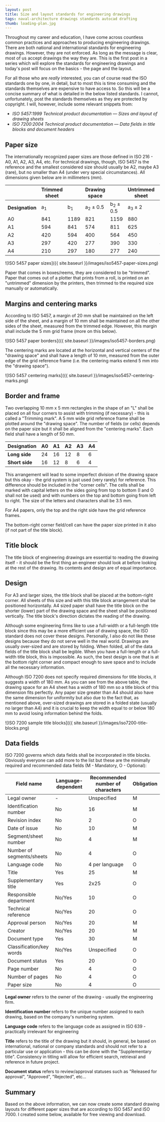 ```yaml
---
layout: post
title: Size and layout standards for engineering drawings
tags: naval-architecture drawings standards autocad drafting
thumb: loading-plan.jpg
---
```

Throughout my career and education, I have come across countless common practices and approaches to producing engineering drawings.  There are both national and international standards for engineering drawings.  However, they are not enforced.  As long as the message is clear, most of us accept drawings the way they are.  This is the first post in a series which will explore the standards for engineering drawings and today's post will focus on the basics - the page and the layout.

For all those who are *really* interested, you can of course read the ISO standards one by one, in detail, but to most this is time consuming and the standards themselves are expensive to have access to.  So this will be a concise summary of what is detailed in the below listed standards.  I cannot, unfortunately, post the standards themselves as they are protected by copyright.  I will, however, include some relevant snippets from:
- *ISO 5457:1999 Technical product documentation — Sizes and layout of drawing sheets*
- *ISO 7200:2004 Technical product documentation — Data fields in title blocks and document headers*

## Paper size
The internationally recognized paper sizes are those defined in ISO 216 - A0, A1, A2, A3, A4, etc.  For technical drawings, though, ISO 5457 is the reference and the smallest considered size should usually be A2, maybe A3 (rare), but no smaller than A4 (under very special circumstances).  All dimensions given below are in millimeters (mm).

|                 | **Trimmed sheet**            || **Drawing space**                        || **Untrimmed sheet**                  || 
|-----------------|---------------|---------------|---------------------|---------------------|-------------------|-------------------| 
| **Designation** | a<sub>1</sub> | b<sub>1</sub> | a<sub>2</sub> ± 0.5 | b<sub>2</sub> ± 0.5 | a<sub>3</sub> ± 2 | b<sub>3</sub> ± 2 | 
| A0              | 841           | 1189          | 821                 | 1159                | 880               | 1230              | 
| A1              | 594           | 841           | 574                 | 811                 | 625               | 880               | 
| A2              | 420           | 594           | 400                 | 564                 | 450               | 625               | 
| A3              | 297           | 420           | 277                 | 390                 | 330               | 450               | 
| A4              | 210           | 297           | 180                 | 277                 | 240               | 330               | 

![ISO 5457 paper sizes]({{ site.baseurl }}/images/iso5457-paper-sizes.png)

Paper that comes in boxes/reems, they are considered to be "trimmed".  Paper that comes out of a plotter that prints from a roll, is printed on an "untrimmed" dimension by the printers, then trimmed to the required size manually or automatically.

## Margins and centering marks
According to ISO 5457, a margin of 20 mm shall be maintained on the left side of the sheet, and a margin of 10 mm shall be maintained on all the other sides of the sheet, measured from the trimmed edge.  However, this margin shall include the 5 mm grid frame (more on this below).

![ISO 5457 paper borders]({{ site.baseurl }}/images/iso5457-borders.png)

The centering marks are located at the horizontal and vertical centers of the "drawing space" and shall have a length of 10 mm, measured from the outer edge of the grid reference frame (i.e. the centering marks extend 5 mm into the "drawing space").

![ISO 5457 centering marks]({{ site.baseurl }}/images/iso5457-centering-marks.png)

## Border and frame
Two overlapping 10 mm x 5 mm rectangles in the shape of an "L" shall be placed on all four corners to assist with trimming (if necessary) - this is called a "Trimming mark".  A 5 mm wide grid reference frame shall be plotted around the "drawing space".  The number of fields (or cells) depends on the paper size but it shall be aligned from the "centering marks".  Each field shall have a length of 50 mm.

| **Designation** | **A0** | **A1** | **A2** | **A3** | **A4** |
|-----------------|--------|--------|--------|--------|--------| 
| **Long side**   | 24     | 16     | 12     | 8      | 6      | 
| **Short side**  | 16     | 12     | 8      | 6      | 4      | 

This arrangement will lead to some imperfect division of the drawing space but this okay - the grid system is just used (very rarely) for reference.  This difference should be included in the "corner cells".  The cells shall be marked with capital letters on the sides going from top to bottom (I and O shall not be used) and with numbers on the top and bottom going from left to right.  The size of the letters and characters shall be 3.5 mm.

For A4 papers, only the top and the right side have the grid reference frames.

The bottom-right corner field/cell can have the paper size printed in it also (if not part of the title block).

## Title block
The title block of engineering drawings are essential to reading the drawing itself - it should be the first thing an engineer should look at before looking at the rest of the drawing.  Its contents and design are of equal importance.

## Design
For A3 and larger sizes, the title block shall be placed at the bottom-right corner.  All sheets of this size and with this title block arrangement shall be positioned horizontally.  A4 sized paper shall have the title block on the shorter (lower) part of the drawing space and the sheet shall be positioned vertically.  The title block's direction dictates the reading of the drawing.

Although some engineering firms like to use a full-width or a full-length title block since this may be a more efficient use of drawing space, the ISO standard does not cover these designs.  Personally, I also do not like these designs because they do not serve well in the real world.  Drawings are usually over-sized and are stored by folding.  When folded, all of the data fields of the title block shall be legible.  When you have a full-length or a full-width title block, this is impossible.  As such, the best design is one that is at the bottom right corner and compact enough to save space and to include all the necessary information.

Although ISO 7200 does not specify required dimensions for title blocks, it suggests a width of 180 mm.  As you can see from the above table, the drawing space for an A4 sheet has a width of 180 mm so a title block of this dimension fits perfectly.  Any paper size greater than A4 should also have the same dimension for uniformity but also due to the fact that, as mentioned above, over-sized drawings are stored in a folded state (usually no larger than A4) and it is crucial to keep the width equal to or below 180 mm to avoid losing information behind the folds.

![ISO 7200 sample title blocks]({{ site.baseurl }}/images/iso7200-title-blocks.png)

## Data fields

ISO 7200 governs which data fields shall be incorporated in title blocks.  Obviously everyone can add more to the list but these are the minimally required and recommended data fields (M - Mandatory, O - Optional):

| **Field name**            | **Language-dependent** | **Recommended number of characters** | **Obligation** | 
|---------------------------|------------------------|--------------------------------------|----------------| 
| Legal owner               | -                      | Unspecified                          | M              | 
| Identification number     | No                     | 16                                   | M              | 
| Revision index            | No                     | 2                                    | O              | 
| Date of issue             | No                     | 10                                   | M              | 
| Segment/sheet number      | No                     | 4                                    | M              | 
| Number of segments/sheets | No                     | 4                                    | O              | 
| Language code             | No                     | 4 per language                       | O              | 
| Title                     | Yes                    | 25                                   | M              | 
| Supplementary title       | Yes                    | 2x25                                 | O              | 
| Responsible department    | No/Yes                 | 10                                   | O              | 
| Technical reference       | No/Yes                 | 20                                   | O              | 
| Approval person           | No/Yes                 | 20                                   | M              | 
| Creator                   | No/Yes                 | 20                                   | M              | 
| Document type             | Yes                    | 30                                   | M              | 
| Classification/key words  | No/Yes                 | Unspecified                          | O              | 
| Document status           | Yes                    | 20                                   | O              | 
| Page number               | No                     | 4                                    | O              | 
| Number of pages           | No                     | 4                                    | O              | 
| Paper size                | No                     | 4                                    | O              | 


**Legal owner** refers to the owner of the drawing - usually the engineering firm.

**Identification number** refers to the unique number assigned to each drawing, based on the company's numbering system.

**Language code** refers to the language code as assigned in ISO 639 - practically irrelevant for engineering

**Title** refers to the title of the drawing but it should, in general, be based on international, national or company standards and should not refer to a particular use or application - this can be done with the "Supplementary title".  Consistency in titling will allow for efficient search, retrieval and reference in future project.

**Document status** refers to review/approval statuses such as "Released for approval", "Approved", "Rejected", etc...

## Summary
Based on the above information, we can now create some standard drawing layouts for different paper sizes that are according to ISO 5457 and ISO 7000.  I created some below, available for free viewing and download.